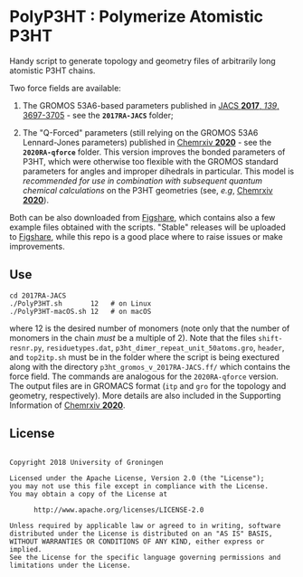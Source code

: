 # PolyP3HT : Polymerize Atomistic P3HT

Handy script to generate topology and geometry files of arbitrarily long atomistic P3HT chains.

Two force fields are available:

1. The GROMOS 53A6-based parameters published in 
[JACS **2017**, *139*, 3697-3705](https://pubs.acs.org/doi/abs/10.1021/jacs.6b11717) - see the **`2017RA-JACS`** folder; 

2. The "Q-Forced" parameters (still relying on the GROMOS 53A6 Lennard-Jones parameters) published
in [Chemrxiv **2020**](https://doi.org/10.26434/chemrxiv.12277931) - see the **`2020RA-qforce`** folder.
This version improves the bonded parameters of P3HT, which were otherwise too flexible 
with the GROMOS standard parameters for angles and improper dihedrals in particular. 
This model is *recommended for use in combination with subsequent quantum chemical calculations* 
on the P3HT geometries (see, *e.g*, [Chemrxiv **2020**](https://doi.org/10.26434/chemrxiv.12277931)).

Both can be also downloaded from [Figshare](http://doi.org/10.6084/m9.figshare.5853060), 
which contains also a few example files obtained with the scripts.
"Stable" releases will be uploaded to [Figshare](http://doi.org/10.6084/m9.figshare.5853060),
while this repo is a good place where to raise issues or make improvements.


## Use

```
cd 2017RA-JACS
./PolyP3HT.sh       12   # on Linux
./PolyP3HT-macOS.sh 12   # on macOS
```

where 12 is the desired number of monomers (note only that the number of monomers in the chain *must* 
be a multiple of 2). 
Note that the files `shift-resnr.py`, `residuetypes.dat`, `p3ht_dimer_repeat_unit_50atoms.gro`, `header`, 
and `top2itp.sh` must be in the folder where the script is being exectured along with the directory 
`p3ht_gromos_v_2017RA-JACS.ff/` which contains the force field.
The commands are analogous for the `2020RA-qforce` version. 
The output files are in GROMACS format (`itp` and `gro` for the topology and geometry, respectively).
More details are also included in the Supporting Information of [Chemrxiv **2020**](https://doi.org/10.26434/chemrxiv.12277931).


## License

<pre><code>
Copyright 2018 University of Groningen

Licensed under the Apache License, Version 2.0 (the "License");
you may not use this file except in compliance with the License.
You may obtain a copy of the License at

      http://www.apache.org/licenses/LICENSE-2.0

Unless required by applicable law or agreed to in writing, software
distributed under the License is distributed on an "AS IS" BASIS,
WITHOUT WARRANTIES OR CONDITIONS OF ANY KIND, either express or implied.
See the License for the specific language governing permissions and
limitations under the License.
</code></pre>


